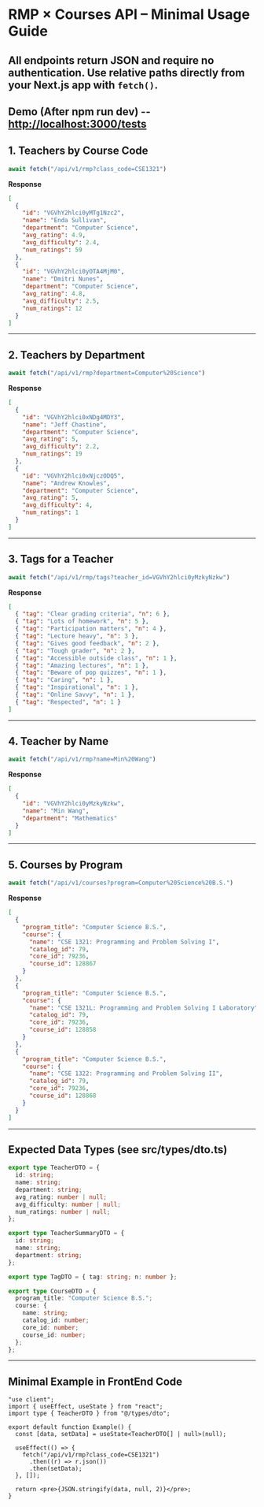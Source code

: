 
# RMP × Courses API – Minimal Usage Guide

All endpoints return JSON and require no authentication.
Use relative paths directly from your Next.js app with `fetch()`.
---
## Demo (After npm run dev) -- [http://localhost:3000/tests](http://localhost:3000/tests)


## 1. Teachers by Course Code
```ts
await fetch("/api/v1/rmp?class_code=CSE1321")
````

**Response**

```json
[
  {
    "id": "VGVhY2hlci0yMTg1Nzc2",
    "name": "Enda Sullivan",
    "department": "Computer Science",
    "avg_rating": 4.9,
    "avg_difficulty": 2.4,
    "num_ratings": 59
  },
  {
    "id": "VGVhY2hlci0yOTA4MjM0",
    "name": "Dmitri Nunes",
    "department": "Computer Science",
    "avg_rating": 4.8,
    "avg_difficulty": 2.5,
    "num_ratings": 12
  }
]
```

---

## 2. Teachers by Department

```ts
await fetch("/api/v1/rmp?department=Computer%20Science")
```

**Response**

```json
[
  {
    "id": "VGVhY2hlci0xNDg4MDY3",
    "name": "Jeff Chastine",
    "department": "Computer Science",
    "avg_rating": 5,
    "avg_difficulty": 2.2,
    "num_ratings": 19
  },
  {
    "id": "VGVhY2hlci0xNjczODQ5",
    "name": "Andrew Knowles",
    "department": "Computer Science",
    "avg_rating": 5,
    "avg_difficulty": 4,
    "num_ratings": 1
  }
]
```

---

## 3. Tags for a Teacher

```ts
await fetch("/api/v1/rmp/tags?teacher_id=VGVhY2hlci0yMzkyNzkw")
```

**Response**

```json
[
  { "tag": "Clear grading criteria", "n": 6 },
  { "tag": "Lots of homework", "n": 5 },
  { "tag": "Participation matters", "n": 4 },
  { "tag": "Lecture heavy", "n": 3 },
  { "tag": "Gives good feedback", "n": 2 },
  { "tag": "Tough grader", "n": 2 },
  { "tag": "Accessible outside class", "n": 1 },
  { "tag": "Amazing lectures", "n": 1 },
  { "tag": "Beware of pop quizzes", "n": 1 },
  { "tag": "Caring", "n": 1 },
  { "tag": "Inspirational", "n": 1 },
  { "tag": "Online Savvy", "n": 1 },
  { "tag": "Respected", "n": 1 }
]
```

---

## 4. Teacher by Name

```ts
await fetch("/api/v1/rmp?name=Min%20Wang")
```

**Response**

```json
[
  {
    "id": "VGVhY2hlci0yMzkyNzkw",
    "name": "Min Wang",
    "department": "Mathematics"
  }
]
```

---

## 5. Courses by Program

```ts
await fetch("/api/v1/courses?program=Computer%20Science%20B.S.")
```

**Response**

```json
[
  {
    "program_title": "Computer Science B.S.",
    "course": {
      "name": "CSE 1321: Programming and Problem Solving I",
      "catalog_id": 79,
      "core_id": 79236,
      "course_id": 128867
    }
  },
  {
    "program_title": "Computer Science B.S.",
    "course": {
      "name": "CSE 1321L: Programming and Problem Solving I Laboratory",
      "catalog_id": 79,
      "core_id": 79236,
      "course_id": 128858
    }
  },
  {
    "program_title": "Computer Science B.S.",
    "course": {
      "name": "CSE 1322: Programming and Problem Solving II",
      "catalog_id": 79,
      "core_id": 79236,
      "course_id": 128868
    }
  }
]
```

---

## Expected Data Types (see src/types/dto.ts)

```ts
export type TeacherDTO = {
  id: string;
  name: string;
  department: string;
  avg_rating: number | null;
  avg_difficulty: number | null;
  num_ratings: number | null;
};

export type TeacherSummaryDTO = {
  id: string;
  name: string;
  department: string;
};

export type TagDTO = { tag: string; n: number };

export type CourseDTO = {
  program_title: "Computer Science B.S.";
  course: {
    name: string;
    catalog_id: number;
    core_id: number;
    course_id: number;
  };
};
```

---

## Minimal Example in FrontEnd Code

```tsx
"use client";
import { useEffect, useState } from "react";
import type { TeacherDTO } from "@/types/dto";

export default function Example() {
  const [data, setData] = useState<TeacherDTO[] | null>(null);

  useEffect(() => {
    fetch("/api/v1/rmp?class_code=CSE1321")
      .then((r) => r.json())
      .then(setData);
  }, []);

  return <pre>{JSON.stringify(data, null, 2)}</pre>;
}
